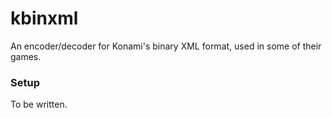 # kbinxml

An encoder/decoder for Konami's binary XML format, used in some of their games.

### Setup

To be written.
